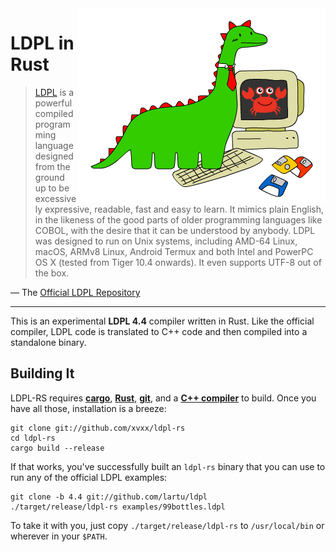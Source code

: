 <img src="img/ldpl-rs.png" alt="LDPL + Rust" align="right">

# LDPL in Rust

> [LDPL][ldpl] is a powerful compiled programming language designed
> from the ground up to be excessively expressive, readable, fast
> and easy to learn. It mimics plain English, in the likeness of the
> good parts of older programming languages like COBOL, with the
> desire that it can be understood by anybody. LDPL was designed to
> run on Unix systems, including AMD-64 Linux, macOS, ARMv8 Linux,
> Android Termux and both Intel and PowerPC OS X (tested from Tiger
> 10.4 onwards). It even supports UTF-8 out of the box.

— The [Official LDPL Repository][ldpl-repo]

---

This is an experimental **LDPL 4.4** compiler written in Rust. Like
the official compiler, LDPL code is translated to C++ code and then
compiled into a standalone binary.

## Building It

LDPL-RS requires [**cargo**][rustup], [**Rust**][rustup],
[**git**][git], and a [**C++ compiler**][cxx-compiler] to build. Once
you have all those, installation is a breeze:

    git clone git://github.com/xvxx/ldpl-rs
    cd ldpl-rs
    cargo build --release

If that works, you've successfully built an `ldpl-rs` binary that you
can use to run any of the official LDPL examples:

    git clone -b 4.4 git://github.com/lartu/ldpl
    ./target/release/ldpl-rs examples/99bottles.ldpl

To take it with you, just copy `./target/release/ldpl-rs` to
`/usr/local/bin` or wherever in your `$PATH`.

[ldpl]: https://www.ldpl-lang.org/
[ldpl-repo]: https://www.ldpl-lang.org/
[pest]: https://pest.rs/
[rustup]: http://rustup.io/
[git]: https://git-scm.com/book/en/v2/Getting-Started-Installing-Git
[cxx-compiler]: https://gcc.gnu.org/install/
